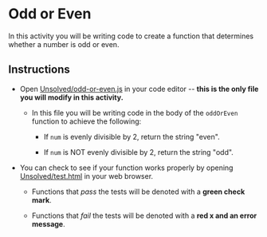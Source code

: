 # Odd or Even

In this activity you will be writing code to create a function that determines whether a number is odd or even.

## Instructions

* Open [Unsolved/odd-or-even.js](Unsolved/odd-or-even.js) in your code editor -- **this is the only file you will modify in this activity.**

  * In this file you will be writing code in the body of the `oddOrEven` function to achieve the following:

    * If `num` is evenly divisible by 2, return the string "even".

    * If `num` is NOT evenly divisible by 2, return the string "odd".

* You can check to see if your function works properly by opening [Unsolved/test.html](Unsolved/test.html) in your web browser.

  * Functions that _pass_ the tests will be denoted with a **green check mark**.

  * Functions that _fail_ the tests will be denoted with a **red x and an error message**.
